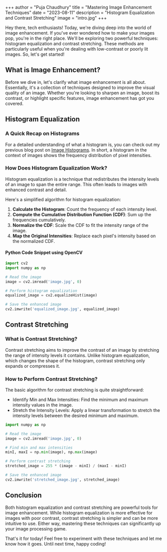 +++
author = "Puja Chaudhury"
title = "Mastering Image Enhancement Techniques"
date = "2023-08-11"
description = "Histogram Equalization and Contrast Stretching"
image = "intro.jpg"
+++

Hey there, tech enthusiasts! Today, we're diving deep into the world of image enhancement. If you've ever wondered how to make your images pop, you're in the right place. We'll be exploring two powerful techniques: histogram equalization and contrast stretching. These methods are particularly useful when you're dealing with low-contrast or poorly lit images. So, let's get started!

## What is Image Enhancement?

Before we dive in, let's clarify what image enhancement is all about. Essentially, it's a collection of techniques designed to improve the visual quality of an image. Whether you're looking to sharpen an image, boost its contrast, or highlight specific features, image enhancement has got you covered.

## Histogram Equalization

### A Quick Recap on Histograms

For a detailed understanding of what a histogram is, you can check out my previous blog post on [Image Histograms](https://catplotlib.com/p/image-histograms/). In short, a histogram in the context of images shows the frequency distribution of pixel intensities.

### How Does Histogram Equalization Work?

Histogram equalization is a technique that redistributes the intensity levels of an image to span the entire range. This often leads to images with enhanced contrast and detail.

Here's a simplified algorithm for histogram equalization:

1. **Calculate the Histogram**: Count the frequency of each intensity level.
2. **Compute the Cumulative Distribution Function (CDF)**: Sum up the frequencies cumulatively.
3. **Normalize the CDF**: Scale the CDF to fit the intensity range of the image.
4. **Map the Original Intensities**: Replace each pixel's intensity based on the normalized CDF.

#### Python Code Snippet using OpenCV

```python
import cv2
import numpy as np

# Read the image
image = cv2.imread('image.jpg', 0)

# Perform histogram equalization
equalized_image = cv2.equalizeHist(image)

# Save the enhanced image
cv2.imwrite('equalized_image.jpg', equalized_image)
```


## Contrast Stretching
### What is Contrast Stretching?
Contrast stretching aims to improve the contrast of an image by stretching the range of intensity levels it contains. Unlike histogram equalization, which changes the shape of the histogram, contrast stretching only expands or compresses it.

### How to Perform Contrast Stretching?
The basic algorithm for contrast stretching is quite straightforward:

- Identify Min and Max Intensities: Find the minimum and maximum intensity values in the image.
- Stretch the Intensity Levels: Apply a linear transformation to stretch the intensity levels between the desired minimum and maximum.
```python
import numpy as np

# Read the image
image = cv2.imread('image.jpg', 0)

# Find min and max intensities
minI, maxI = np.min(image), np.max(image)

# Perform contrast stretching
stretched_image = 255 * (image - minI) / (maxI - minI)

# Save the enhanced image
cv2.imwrite('stretched_image.jpg', stretched_image)
```

## Conclusion
Both histogram equalization and contrast stretching are powerful tools for image enhancement. While histogram equalization is more effective for images with poor contrast, contrast stretching is simpler and can be more intuitive to use. Either way, mastering these techniques can significantly up your image processing game.

That's it for today! Feel free to experiment with these techniques and let me know how it goes. Until next time, happy coding!